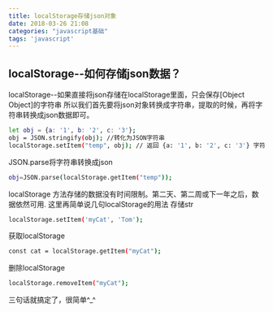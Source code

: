 ```yaml
---
title: localStorage存储json对象
date: 2018-03-26 21:08
categories: "javascript基础"
tags: 'javascript'
---
```


## localStorage--如何存储json数据？
<!-- more -->
localStorage--如果直接将json存储在localStorage里面，只会保存[Object Object]的字符串
所以我们首先要将json对象转换成字符串，提取的时候，再将字符串转换成json数据即可。
``` bash
let obj = {a: '1', b: '2', c: '3'};
obj = JSON.stringify(obj); //转化为JSON字符串
localStorage.setItem("temp", obj); // 返回 {a: '1', b: '2', c: '3'} 字符串
```

JSON.parse将字符串转换成json
``` bash
obj=JSON.parse(localStorage.getItem("temp"));
```
localStorage 方法存储的数据没有时间限制。第二天、第二周或下一年之后，数据依然可用.
这里再简单说几句localStorage的用法
存储str
``` bash
localStorage.setItem('myCat', 'Tom');
```
获取localStorage
``` bash
const cat = localStorage.getItem("myCat");
```

删除localStorage
``` bash
localStorage.removeItem("myCat");
```
三句话就搞定了，很简单^_^